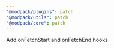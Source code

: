 ```yaml
---
"@modpack/plugins": patch
"@modpack/utils": patch
"@modpack/core": patch
---
```


Add onFetchStart and onFetchEnd hooks
